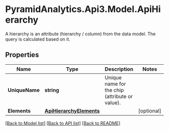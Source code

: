 # PyramidAnalytics.Api3.Model.ApiHierarchy
A hierarchy is an attribute (hierarchy / column) from the data model. The query is calculated based on it.

## Properties

Name | Type | Description | Notes
------------ | ------------- | ------------- | -------------
**UniqueName** | **string** | Unique name for the chip (attribute or value). | 
**Elements** | [**ApiHierarchyElements**](ApiHierarchyElements.md) |  | [optional] 

[[Back to Model list]](../README.md#documentation-for-models) [[Back to API list]](../README.md#documentation-for-api-endpoints) [[Back to README]](../README.md)

